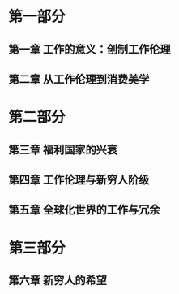 # 第一部分
## 第一章 工作的意义：创制工作伦理

## 第二章 从工作伦理到消费美学
# 第二部分  
## 第三章 福利国家的兴衰
## 第四章 工作伦理与新穷人阶级
## 第五章 全球化世界的工作与冗余
# 第三部分  
## 第六章 新穷人的希望
